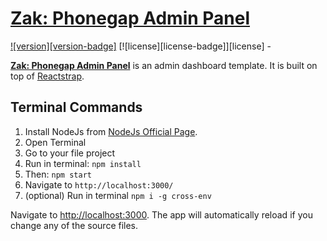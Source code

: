 # [Zak: Phonegap Admin Panel](https://themeforest.net/user/themepassion/portfolio)

[![version][version-badge]][changelog] [![license][license-badge]][license] -

**[Zak: Phonegap Admin Panel](https://themeforest.net/user/themepassion/portfolio)** is an admin dashboard template. It is built on top of [Reactstrap](https://reactstrap.github.io/).

## Terminal Commands

1. Install NodeJs from [NodeJs Official Page](https://nodejs.org/en).
2. Open Terminal
3. Go to your file project
4. Run in terminal: `npm install`
5. Then: `npm start`
6. Navigate to `http://localhost:3000/`
7. (optional) Run in terminal `npm i -g cross-env`

Navigate to [http://localhost:3000](http://localhost:3000). The app will automatically reload if you change any of the source files.

[changelog]: ./CHANGELOG.md

